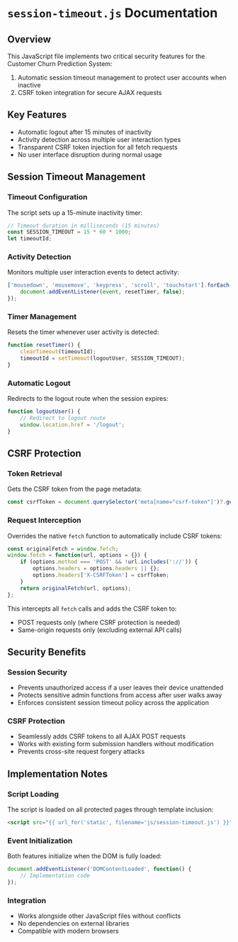 # `session-timeout.js` Documentation

## Overview
This JavaScript file implements two critical security features for the Customer Churn Prediction System:
1. Automatic session timeout management to protect user accounts when inactive
2. CSRF token integration for secure AJAX requests

## Key Features
- Automatic logout after 15 minutes of inactivity
- Activity detection across multiple user interaction types
- Transparent CSRF token injection for all fetch requests
- No user interface disruption during normal usage

## Session Timeout Management

### Timeout Configuration
The script sets up a 15-minute inactivity timer:

```javascript
// Timeout duration in milliseconds (15 minutes)
const SESSION_TIMEOUT = 15 * 60 * 1000;
let timeoutId;
```

### Activity Detection
Monitors multiple user interaction events to detect activity:

```javascript
['mousedown', 'mousemove', 'keypress', 'scroll', 'touchstart'].forEach(event => {
    document.addEventListener(event, resetTimer, false);
});
```

### Timer Management
Resets the timer whenever user activity is detected:

```javascript
function resetTimer() {
    clearTimeout(timeoutId);
    timeoutId = setTimeout(logoutUser, SESSION_TIMEOUT);
}
```

### Automatic Logout
Redirects to the logout route when the session expires:

```javascript
function logoutUser() {
    // Redirect to logout route
    window.location.href = '/logout';
}
```

## CSRF Protection

### Token Retrieval
Gets the CSRF token from the page metadata:

```javascript
const csrfToken = document.querySelector('meta[name="csrf-token"]')?.getAttribute('content');
```

### Request Interception
Overrides the native `fetch` function to automatically include CSRF tokens:

```javascript
const originalFetch = window.fetch;
window.fetch = function(url, options = {}) {
    if (options.method === 'POST' && !url.includes('://')) {
        options.headers = options.headers || {};
        options.headers['X-CSRFToken'] = csrfToken;
    }
    return originalFetch(url, options);
};
```

This intercepts all `fetch` calls and adds the CSRF token to:
- POST requests only (where CSRF protection is needed)
- Same-origin requests only (excluding external API calls)

## Security Benefits

### Session Security
- Prevents unauthorized access if a user leaves their device unattended
- Protects sensitive admin functions from access after user walks away
- Enforces consistent session timeout policy across the application

### CSRF Protection
- Seamlessly adds CSRF tokens to all AJAX POST requests
- Works with existing form submission handlers without modification
- Prevents cross-site request forgery attacks

## Implementation Notes

### Script Loading
The script is loaded on all protected pages through template inclusion:

```html
<script src="{{ url_for('static', filename='js/session-timeout.js') }}"></script>
```

### Event Initialization
Both features initialize when the DOM is fully loaded:

```javascript
document.addEventListener('DOMContentLoaded', function() {
    // Implementation code
});
```

### Integration
- Works alongside other JavaScript files without conflicts
- No dependencies on external libraries
- Compatible with modern browsers